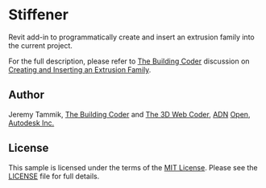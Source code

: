 # Stiffener

Revit add-in to programmatically create and insert an extrusion family into the current project.

For the full description, please refer to
[The Building Coder](http://thebuildingcoder.typepad.com) discussion on
[Creating and Inserting an Extrusion Family](http://thebuildingcoder.typepad.com/blog/2011/06/creating-and-inserting-an-extrusion-family.html).


## Author

Jeremy Tammik,
[The Building Coder](http://thebuildingcoder.typepad.com) and
[The 3D Web Coder](http://the3dwebcoder.typepad.com),
[ADN](http://www.autodesk.com/adn)
[Open](http://www.autodesk.com/adnopen),
[Autodesk Inc.](http://www.autodesk.com)


## License

This sample is licensed under the terms of the [MIT License](http://opensource.org/licenses/MIT).
Please see the [LICENSE](LICENSE) file for full details.

